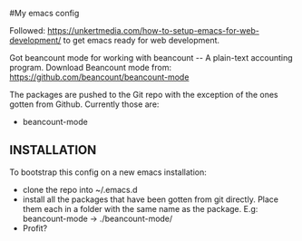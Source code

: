 #My emacs config

Followed: https://unkertmedia.com/how-to-setup-emacs-for-web-development/ to get emacs ready for web development.

Got beancount mode for working with beancount -- A plain-text accounting program.
Download Beancount mode from: https://github.com/beancount/beancount-mode

The packages are pushed to the Git repo with the exception of the ones gotten from Github. Currently those are:

- beancount-mode

## INSTALLATION

To bootstrap this config on a new emacs installation:
  - clone the repo into ~/.emacs.d
  - install all the packages that have been gotten from git directly. Place them each in a folder with the same name as the package. E.g: beancount-mode -> ./beancount-mode/
  - Profit?
